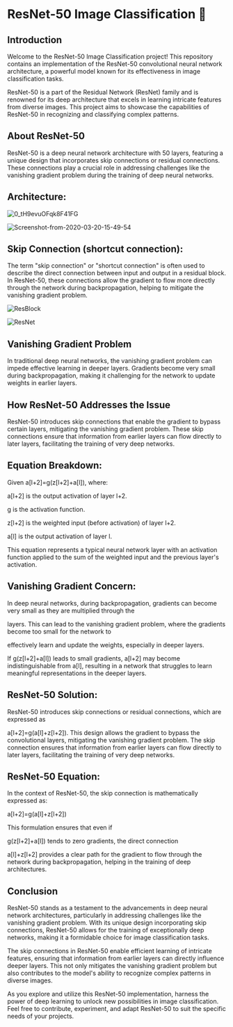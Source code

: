 # ResNet-50 Image Classification 🔗

## Introduction

Welcome to the ResNet-50 Image Classification project! This repository contains an implementation of the ResNet-50 convolutional neural network architecture, a powerful model known for its effectiveness in image classification tasks.

ResNet-50 is a part of the Residual Network (ResNet) family and is renowned for its deep architecture that excels in learning intricate features from diverse images. This project aims to showcase the capabilities of ResNet-50 in recognizing and classifying complex patterns.

## About ResNet-50

ResNet-50 is a deep neural network architecture with 50 layers, featuring a unique design that incorporates skip connections or residual connections. These connections play a crucial role in addressing challenges like the vanishing gradient problem during the training of deep neural networks.

## Architecture:
![0_tH9evuOFqk8F41FG](https://github.com/Abdelrahman-Amen/Resnet50-From_Scratch_and_Built_in/assets/103226865/a03898e9-0b3a-42c8-bbd0-2d76e34e457c)


![Screenshot-from-2020-03-20-15-49-54](https://github.com/Abdelrahman-Amen/Resnet50-From_Scratch_and_Built_in/assets/103226865/2eb7c4b0-5306-4f36-933c-862aa6e6651a)

## Skip Connection (shortcut connection):

The term "skip connection" or "shortcut connection" is often used to describe the direct connection between input and output in a residual block. In ResNet-50, these connections allow the gradient to flow more directly through the network during backpropagation, helping to mitigate the vanishing gradient problem.


 
![ResBlock](https://github.com/Abdelrahman-Amen/Resnet50-From_Scratch_and_Built_in/assets/103226865/c37a874b-c240-4c12-8992-8e48fc33bcfb)



![ResNet](https://github.com/Abdelrahman-Amen/Resnet50-From_Scratch_and_Built_in/assets/103226865/c735bebd-5b2e-4c29-9ef3-305440c45c2c)



## Vanishing Gradient Problem

In traditional deep neural networks, the vanishing gradient problem can impede effective learning in deeper layers. Gradients become very small during backpropagation, making it challenging for the network to update weights in earlier layers.

## How ResNet-50 Addresses the Issue

ResNet-50 introduces skip connections that enable the gradient to bypass certain layers, mitigating the vanishing gradient problem. These skip connections ensure that information from earlier layers can flow directly to later layers, facilitating the training of very deep networks.


## Equation Breakdown:
Given a[l+2]=g(z[l+2]+a[l]), where:
 
a[l+2] is the output activation of layer l+2.
 
g is the activation function.
 
z[l+2] is the weighted input (before activation) of layer l+2.
 
a[l] is the output activation of layer l.

This equation represents a typical neural network layer with an activation function applied to the sum of the weighted input and the previous layer's activation.

## Vanishing Gradient Concern:

In deep neural networks, during backpropagation, gradients can become very small as they are multiplied through the

layers. This can lead to the vanishing gradient problem, where the gradients become too small for the network to 

effectively learn and update the weights, especially in deeper layers.

If g(z[l+2]+a[l]) leads to small gradients, a[l+2] may become indistinguishable from a[l], resulting in a network that struggles to learn meaningful representations in the deeper layers.

## ResNet-50 Solution:
ResNet-50 introduces skip connections or residual connections, which are expressed as 
 
a[l+2]=g(a[l]+z[l+2]). This design allows the gradient to bypass the convolutional layers, mitigating the vanishing gradient problem. The skip connection ensures that information from earlier layers can flow directly to later layers, facilitating the training of very deep networks.


## ResNet-50 Equation:
In the context of ResNet-50, the skip connection is mathematically expressed as:
 
a[l+2]=g(a[l]+z[l+2])

This formulation ensures that even if 
 
g(z[l+2]+a[l]) tends to zero gradients, the direct connection 
 
a[l]+z[l+2] provides a clear path for the gradient to flow through the network during backpropagation, helping in the training of deep architectures.





## Conclusion

ResNet-50 stands as a testament to the advancements in deep neural network architectures, particularly in addressing challenges like the vanishing gradient problem. With its unique design incorporating skip connections, ResNet-50 allows for the training of exceptionally deep networks, making it a formidable choice for image classification tasks.

The skip connections in ResNet-50 enable efficient learning of intricate features, ensuring that information from earlier layers can directly influence deeper layers. This not only mitigates the vanishing gradient problem but also contributes to the model's ability to recognize complex patterns in diverse images.

As you explore and utilize this ResNet-50 implementation, harness the power of deep learning to unlock new possibilities in image classification. Feel free to contribute, experiment, and adapt ResNet-50 to suit the specific needs of your projects.









